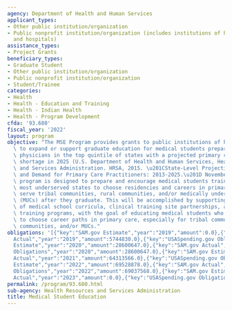 ```yaml
---
agency: Department of Health and Human Services
applicant_types:
- Other public institution/organization
- Public nonprofit institution/organization (includes institutions of higher education
  and hospitals)
assistance_types:
- Project Grants
beneficiary_types:
- Graduate Student
- Other public institution/organization
- Public nonprofit institution/organization
- Student/Trainee
categories:
- Health
- Health - Education and Training
- Health - Indian Health
- Health - Program Development
cfda: '93.680'
fiscal_year: '2022'
layout: program
objective: "The MSE Program provides grants to public institutions of higher education\
  \ to expand or support graduate education for medical students preparing to become\
  \ physicians in the top quintile of states with a projected primary care provider\
  \ shortage in 2025 (U.S. Department of Health and Human Services, Health Resources\
  \ and Services Administration. HRSA, 2015. \u201CState-Level Projections of Supply\
  \ and Demand for Primary Care Practitioners: 2013-2025.\u201D November 2016). The\
  \ program is designed to prepare and encourage medical students training in the\
  \ most underserved states to choose residencies and careers in primary care that\
  \ serve tribal communities, rural communities, and/or medically underserved communities\
  \ (MUCs) after they graduate. This will be accomplished by supporting the development\
  \ of medical school curricula, clinical training site partnerships, and faculty\
  \ training programs, with the goal of educating medical students who are likely\
  \ to choose career paths in primary care, especially for tribal communities, rural\
  \ communities, and/or MUCs."
obligations: '[{"key":"SAM.gov Estimate","year":"2019","amount":0.0},{"key":"SAM.gov
  Actual","year":"2019","amount":5744830.0},{"key":"USASpending.gov Obligations","year":"2019","amount":5744830.0},{"key":"SAM.gov
  Estimate","year":"2020","amount":28600647.0},{"key":"SAM.gov Actual","year":"2020","amount":28600647.0},{"key":"USASpending.gov
  Obligations","year":"2020","amount":28600647.0},{"key":"SAM.gov Estimate","year":"2021","amount":64313566.0},{"key":"SAM.gov
  Actual","year":"2021","amount":64313566.0},{"key":"USASpending.gov Obligations","year":"2021","amount":64313565.0},{"key":"SAM.gov
  Estimate","year":"2022","amount":69528878.0},{"key":"SAM.gov Actual","year":"2022","amount":69037568.0},{"key":"USASpending.gov
  Obligations","year":"2022","amount":69037568.0},{"key":"SAM.gov Estimate","year":"2023","amount":56750000.0},{"key":"SAM.gov
  Actual","year":"2023","amount":0.0},{"key":"USASpending.gov Obligations","year":"2023","amount":8750000.0}]'
permalink: /program/93.680.html
sub-agency: Health Resources and Services Administration
title: Medical Student Education
---
```

